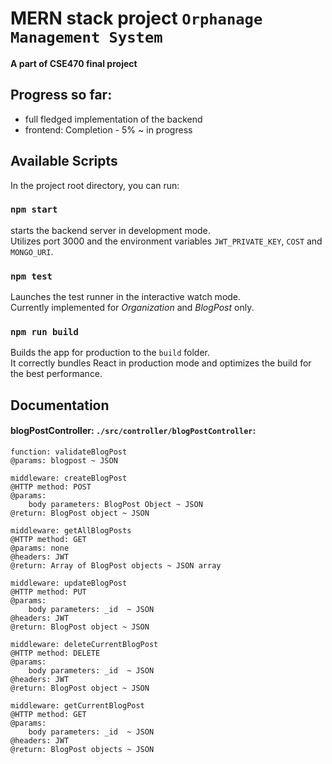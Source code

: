 # MERN stack project `Orphanage Management System`

**A part of CSE470 final project**

## Progress so far:
- full fledged implementation of the backend
- frontend: Completion - 5% ~ in progress


## Available Scripts

In the project root directory, you can run:

### `npm start`

starts the backend server in development mode.\
Utilizes port 3000 and the environment variables `JWT_PRIVATE_KEY`, `COST` and `MONGO_URI`.


### `npm test`

Launches the test runner in the interactive watch mode.\
Currently implemented for *Organization* and *BlogPost* only.

### `npm run build`

Builds the app for production to the `build` folder.\
It correctly bundles React in production mode and optimizes the build for the best performance.

## Documentation

#### blogPostController: `./src/controller/blogPostController`:

```
function: validateBlogPost 
@params: blogpost ~ JSON
```

```
middleware: createBlogPost 
@HTTP method: POST
@params: 
    body parameters: BlogPost Object ~ JSON
@return: BlogPost object ~ JSON
```

```
middleware: getAllBlogPosts
@HTTP method: GET
@params: none
@headers: JWT
@return: Array of BlogPost objects ~ JSON array
```

```
middleware: updateBlogPost
@HTTP method: PUT
@params: 
    body parameters: _id  ~ JSON
@headers: JWT
@return: BlogPost object ~ JSON
```

```
middleware: deleteCurrentBlogPost
@HTTP method: DELETE
@params: 
    body parameters: _id  ~ JSON
@headers: JWT
@return: BlogPost object ~ JSON
```

```
middleware: getCurrentBlogPost
@HTTP method: GET
@params: 
    body parameters: _id  ~ JSON
@headers: JWT
@return: BlogPost objects ~ JSON
```